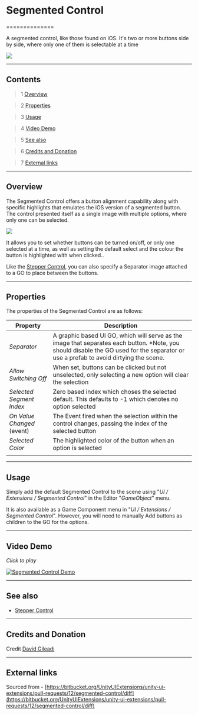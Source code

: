 # Segmented Control

==============

A segmented control, like those found on iOS. It's two or more buttons side by side, where only one of them is selectable at a time

![](https://bitbucket.org/UnityUIExtensions/unity-ui-extensions/wiki/Controls/Images/SegmentedExample.png)

---------

## Contents

> 1 [Overview](#markdown-header-overview)

> 2 [Properties](#markdown-header-properties)

> 3 [Usage](#markdown-header-usage)

> 4 [Video Demo](#markdown-header-video-demo)

> 5 [See also](#markdown-header-see-also)

> 6 [Credits and Donation](#markdown-header-credits-and-donation)

> 7 [External links](#markdown-header-external-links)

---------

## Overview

The Segmented Control offers a button alignment capability along with specific highlights that emulates the iOS version of a segmented button.  The control presented itself as a single image with multiple options, where only one can be selected.

![](https://bitbucket.org/UnityUIExtensions/unity-ui-extensions/wiki/Controls/Images/SegmentedControlInspector.jpg)

It allows you to set whether buttons can be turned on/off, or only one selected at a time, as well as setting the default select and the colour the button is highlighted with when clicked..

Like the [Stepper Control](https://bitbucket.org/UnityUIExtensions/unity-ui-extensions/wiki/Controls/Stepper), you can also specify a Separator image attached to a GO to place between the buttons.

---------

## Properties

The properties of the Segmented Control are as follows:

Property | Description
--------- | --------------
*Separator*|A graphic based UI GO, which will serve as the image that separates each button. *Note, you should disable the GO used for the separator or use a prefab to avoid dirtying the scene.
*Allow Switching Off*|When set, buttons can be clicked but not unselected, only selecting a new option will clear the selection
*Selected Segment Index*|Zero based index which choses the selected default. This defaults to -1 which denotes no option selected
*On Value Changed* (event) |The Event fired when the selection within the control changes, passing the index of the selected button
*Selected Color*|The highlighted color of the button when an option is selected
||

---------

## Usage

Simply add the default Segmented Control to the scene using "*UI / Extensions / Segmented Control*" in the Editor "*GameObject*" menu.

It is also available as a Game Component menu in "*UI / Extensions / Segmented Control*". However, you will need to manually Add buttons as children to the GO for the options.

---------

## Video Demo

*Click to play*

[![Segmented Control Demo](https://bitbucket.org/UnityUIExtensions/unity-ui-extensions/wiki/Controls/Images/SegmentedControlDemo.jpg)](https://bitbucket.org/UnityUIExtensions/unity-ui-extensions/wiki/Controls/Images/SegmentedControlDemo.mp4 "Segmented Control Demo")

---------

## See also

* [Stepper Control](https://bitbucket.org/UnityUIExtensions/unity-ui-extensions/wiki/Controls/Stepper)

---------

## Credits and Donation

Credit [David Gileadi](https://bitbucket.org/david_gileadi/)

---------

## External links

Sourced from - [https://bitbucket.org/UnityUIExtensions/unity-ui-extensions/pull-requests/12/segmented-control/diff](https://bitbucket.org/UnityUIExtensions/unity-ui-extensions/pull-requests/12/segmented-control/diff)
